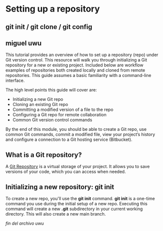# Setting up a repository

## git init / git clone / git config

## miguel uwu

This tutorial provides an overview of how to set up a repository (repo) under Git version control. This resource will walk you through initializing a Git repository for a new or existing project. Included below are workflow examples of repositories both created locally and cloned from remote repositories. This guide assumes a basic familiarity with a command-line interface.

The high level points this guide will cover are:

- Initializing a new Git repo
- Cloning an existing Git repo
- Committing a modified version of a file to the repo
- Configuring a Git repo for remote collaboration
- Common Git version control commands

By the end of this module, you should be able to create a Git repo, use common Git commands, commit a modified file, view your project’s history and configure a connection to a Git hosting service (Bitbucket).

## What is a Git repository?

A [Git Repository](https://bitbucket.org/product/code-repository) is a virtual storage of your project. It allows you to save versions of your code, which you can access when needed.

## Initializing a new repository: git init

To create a new repo, you'll use the **git init** command. **git init** is a one-time command you use during the initial setup of a new repo. Executing this command will create a new **.git** subdirectory in your current working directory. This will also create a new main branch.

*fin del archivo uwu*
